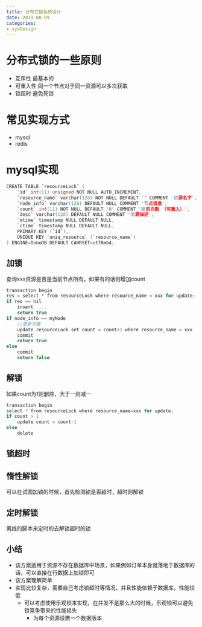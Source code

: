 ```yaml
--- 
title: 分布式锁系统设计
date: 2019-08-09
categories: 
- sysDesign 
---
```


# 分布式锁的一些原则
* 互斥性 最基本的
* 可重入性 同一个节点对于同一资源可以多次获取
* 锁超时 避免死锁

# 常见实现方式
* mysql
* redis

# mysql实现
```c
CREATE TABLE `resourceLock` (
    `id` int(11) unsigned NOT NULL AUTO_INCREMENT,
    `resource_name` varchar(128) NOT NULL DEFAULT '' COMMENT '资源名字',
    `node_info` varchar(128) DEFAULT NULL COMMENT '节点信息',
    `count` int(11) NOT NULL DEFAULT '0' COMMENT '锁的次数 （可重入）',
    `desc` varchar(128) DEFAULT NULL COMMENT '资源描述',
    `mtime` timestamp NULL DEFAULT NULL,
    `ctime` timestamp NULL DEFAULT NULL,
    PRIMARY KEY (`id`),
    UNIQUE KEY `uniq_resource` (`resource_name`)
) ENGINE=InnoDB DEFAULT CAHRSET=utf8mb4;
```

## 加锁
查询xxx资源是否是当前节点所有，如果有的话则增加count
```c
transaction begin
res = select * from resourceLock where resource_name = xxx for update;
if res == nil 
    insert ....
    return true
if node_info == myNode 
    //更新次数
    update resourceLock set count = count+1 where resource_name = xxx
    commit
    return true
else
    commit
    return false
```
## 解锁
如果count为1则删除，大于一则减一
```c
transaction begin
select * from resourceLock where resource_name=xxx for update;
if count > 1
    update count = count-1
else 
    delete 
```

## 锁超时
## 惰性解锁
可以在试图加锁的时候，首先检测锁是否超时，超时则解锁
## 定时解锁
离线的脚本来定时的去解锁超时的锁

## 小结
* 该方案适用于资源不存在数据库中场景，如果例如订单本身就落地于数据库的话，可以直接在行数据上加锁即可
* 该方案理解简单
* 实现比较复杂，需要自己考虑锁超时等情况，并且性能依赖于数据库，性能较低
    * 可以考虑使用乐观锁来实现，在并发不是那么大的时候，乐观锁可以避免锁竞争带来的性能损失
        * 为每个资源设置一个数据版本
